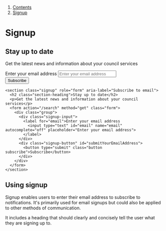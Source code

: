 1.  [Contents](/docs/core/design/overview)
2.  [Signup](#)

# Signup

<section class="signup" role="form" aria-label="Subscribe to email">
  <h2 class="section-heading">Stay up to date</h2>
  <p>Get the latest news and information about your council services</p>
  <form action="/search" method="get" class="form">
    <div class="group">
      <div class="signup-input">
        <label for="email">Enter your email address
          <input type="text" id="email" name="email" autocomplete="off" placeholder="Enter your email address">
        </label>
      </div>
      <div class="signup-button" id="submitYourEmailAddress">
        <button type="submit" class="button subscribe">Subscribe</button>
      </div>
    </div>
  </form>
</section>

    <section class="signup" role="form" aria-label="Subscribe to email">
      <h2 class="section-heading">Stay up to date</h2>
      <p>Get the latest news and information about your council services</p>
      <form action="/search" method="get" class="form">
        <div class="group">
          <div class="signup-input">
            <label for="email">Enter your email address
              <input type="text" id="email" name="email" autocomplete="off" placeholder="Enter your email address">
            </label>
          </div>
          <div class="signup-button" id="submitYourEmailAddress">
            <button type="submit" class="button subscribe">Subscribe</button>
          </div>
        </div>
      </form>
    </section>

## Using signup

Signup enables users to enter their email address to subscribe to notifications. It's primarily used for email signups but could also be applied to other methods of communication.

It includes a heading that should clearly and concisely tell the user what they are signing up to.

